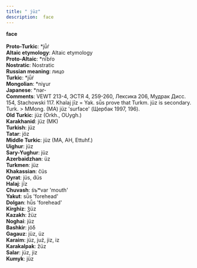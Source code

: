 ```yaml
---
title: " jüz"
description:  face
---
```

<strong> face</strong><br><br>
<strong>Proto-Turkic</strong>:  *jǖŕ<br>
<strong>Altaic etymology</strong>:  Altaic etymology<br>
<strong> Proto-Altaic</strong>:  *nī́bŕo<br>
<strong>Nostratic</strong>:  Nostratic<br>
<strong>Russian meaning</strong>:  лицо<br>
<strong>Turkic</strong>:  *jǖŕ<br>
<strong>Mongolian</strong>:  *niɣur<br>
<strong>Japanese</strong>:  *nǝr-<br>
<strong>Comments</strong>:  VEWT 213-4, ЭСТЯ 4, 259-260, Лексика 206, Мудрак Дисс. 154, Stachowski 117. Khalaj jīz = Yak. sǖs prove that Turkm. jüz is secondary. Turk. > MMong. (MA) jüz 'surface' (Щербак 1997, 196).<br>
<strong>Old Turkic</strong>:  jüz (Orkh., OUygh.)<br>
<strong>Karakhanid</strong>:  jüz (MK)<br>
<strong>Turkish</strong>:  jüz<br>
<strong>Tatar</strong>:  jöz<br>
<strong>Middle Turkic</strong>:  jüz (MA, AH, Ettuhf.)<br>
<strong>Uighur</strong>:  jüz<br>
<strong>Sary-Yughur</strong>:  jüz<br>
<strong>Azerbaidzhan</strong>:  üz<br>
<strong>Turkmen</strong>:  jüz<br>
<strong>Khakassian</strong>:  čüs<br>
<strong>Oyrat</strong>:  jüs, d́üs<br>
<strong>Halaj</strong>:  jīz<br>
<strong>Chuvash</strong>:  śъʷvar 'mouth'<br>
<strong>Yakut</strong>:  sǖs 'forehead'<br>
<strong>Dolgan</strong>:  hǖs 'forehead'<br>
<strong>Kirghiz</strong>:  ǯüz<br>
<strong>Kazakh</strong>:  žüz<br>
<strong>Noghai</strong>:  jüz<br>
<strong>Bashkir</strong>:  jöδ<br>
<strong>Gagauz</strong>:  jüz, üz<br>
<strong>Karaim</strong>:  jüz, juź, jiz, iz<br>
<strong>Karakalpak</strong>:  žüz<br>
<strong>Salar</strong>:  jüz, jiz<br>
<strong>Kumyk</strong>:  jüz<br>



